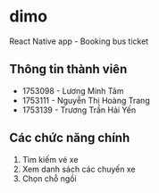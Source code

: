 # dimo
React Native app - Booking bus ticket
## Thông tin thành viên
- 1753098 - Lương Minh Tâm
- 1753111 - Nguyễn Thị Hoàng Trang
- 1753139 - Trương Trần Hải Yến
## Các chức năng chính
1. Tìm kiếm vé xe
2. Xem danh sách các chuyến xe
3. Chọn chỗ ngồi
